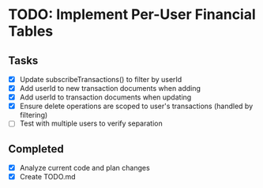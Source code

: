 # TODO: Implement Per-User Financial Tables

## Tasks
- [x] Update subscribeTransactions() to filter by userId
- [x] Add userId to new transaction documents when adding
- [x] Add userId to transaction documents when updating
- [x] Ensure delete operations are scoped to user's transactions (handled by filtering)
- [ ] Test with multiple users to verify separation

## Completed
- [x] Analyze current code and plan changes
- [x] Create TODO.md
